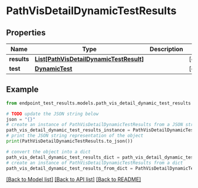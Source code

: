 # PathVisDetailDynamicTestResults


## Properties

Name | Type | Description | Notes
------------ | ------------- | ------------- | -------------
**results** | [**List[PathVisDetailDynamicTestResult]**](PathVisDetailDynamicTestResult.md) |  | [optional] 
**test** | [**DynamicTest**](DynamicTest.md) |  | [optional] 

## Example

```python
from endpoint_test_results.models.path_vis_detail_dynamic_test_results import PathVisDetailDynamicTestResults

# TODO update the JSON string below
json = "{}"
# create an instance of PathVisDetailDynamicTestResults from a JSON string
path_vis_detail_dynamic_test_results_instance = PathVisDetailDynamicTestResults.from_json(json)
# print the JSON string representation of the object
print(PathVisDetailDynamicTestResults.to_json())

# convert the object into a dict
path_vis_detail_dynamic_test_results_dict = path_vis_detail_dynamic_test_results_instance.to_dict()
# create an instance of PathVisDetailDynamicTestResults from a dict
path_vis_detail_dynamic_test_results_from_dict = PathVisDetailDynamicTestResults.from_dict(path_vis_detail_dynamic_test_results_dict)
```
[[Back to Model list]](../README.md#documentation-for-models) [[Back to API list]](../README.md#documentation-for-api-endpoints) [[Back to README]](../README.md)


